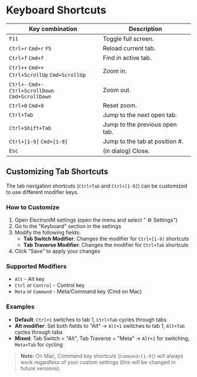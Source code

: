 # Keyboard Shortcuts

| Key combination                                            | Description                    |
|------------------------------------------------------------|--------------------------------|
| `F11`                                                      | Toggle full screen.            |
| `Ctrl+r` `Cmd+r` `F5`                                      | Reload current tab.            |
| `Ctrl+f` `Cmd+f`                                           | Find in active tab.            |
| `Ctrl++` `Cmd++` <br /> `Ctrl+ScrollUp` `Cmd+ScrollUp`     | Zoom in.                       |
| `Ctrl+-` `Cmd+-` <br /> `Ctrl+ScrollDown` `Cmd+ScrollDown` | Zoom out.                      |
| `Ctrl+0` `Cmd+0`                                           | Reset zoom.                    |
| `Ctrl+Tab`                                                 | Jump to the next open tab.     |
| `Ctrl+Shift+Tab`                                           | Jump to the previous open tab. |
| `Ctrl+[1-9]` `Cmd+[1-9]`                                   | Jump to the tab at position #. |
| `Esc`                                                      | (in dialog) Close.             |

## Customizing Tab Shortcuts

The tab navigation shortcuts (`Ctrl+Tab` and `Ctrl+[1-9]`) can be customized to use different modifier keys.

### How to Customize

1. Open ElectronIM settings (open the menu and select " ⚙️ Settings")
2. Go to the "Keyboard" section in the settings
3. Modify the following fields:
   - **Tab Switch Modifier**: Changes the modifier for `Ctrl+[1-9]` shortcuts
   - **Tab Traverse Modifier**: Changes the modifier for `Ctrl+Tab` shortcuts
4. Click "Save" to apply your changes

### Supported Modifiers

- `Alt` - Alt key
- `Ctrl` or `Control` - Control key  
- `Meta` or `Command` - Meta/Command key (Cmd on Mac)

### Examples

- **Default**: `Ctrl+1` switches to tab 1, `Ctrl+Tab` cycles through tabs
- **Alt modifier**: Set both fields to "Alt" → `Alt+1` switches to tab 1, `Alt+Tab` cycles through tabs
- **Mixed**: Tab Switch = "Alt", Tab Traverse = "Meta" → `Alt+1` for switching, `Meta+Tab` for cycling

> **Note**: On Mac, Command key shortcuts (`Command+[1-9]`) will always work regardless of your custom settings (this will be changed in future versions).
